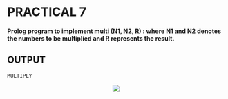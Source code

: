 # PRACTICAL 7
**Prolog program to implement multi (N1, N2, R) : where N1 and N2 denotes the numbers to be multiplied and R represents the result.**

## OUTPUT

`MULTIPLY`
<p align="center">
<img src="https://user-images.githubusercontent.com/68191677/218272701-d3a33f32-c319-49c8-8d5b-93713246b77d.png"  />
</p>